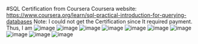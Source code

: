 #SQL Certification from Coursera
Coursera website: https://www.coursera.org/learn/sql-practical-introduction-for-querying-databases 
Note: I could not get the Certification since It required payment. Thus, I am 
![image](https://github.com/NTRayne/336_SQL/assets/148294904/694871c1-e8e4-4dc9-b7eb-96925f06ec00)
![image](https://github.com/NTRayne/336_SQL/assets/148294904/d1ebc110-f9f5-4c7e-9812-3a461ba79924)
![image](https://github.com/NTRayne/336_SQL/assets/148294904/f1361a8f-7190-4988-956b-475ff3e5b554)
![image](https://github.com/NTRayne/336_SQL/assets/148294904/6e195778-d1a6-474c-88ef-67ab6fb70e66)
![image](https://github.com/NTRayne/336_SQL/assets/148294904/d070c039-69a7-4760-9c6d-e75ae126d13b)
![image](https://github.com/NTRayne/336_SQL/assets/148294904/4ba55fd5-f983-4e27-8736-73d687ee8b7f)
![image](https://github.com/NTRayne/336_SQL/assets/148294904/bcfd650e-d246-476f-bd31-0cad11825f40)
![image](https://github.com/NTRayne/336_SQL/assets/148294904/f72f66d0-dbc9-44e2-a7b6-425969c4f892)
![image](https://github.com/NTRayne/336_SQL/assets/148294904/b1c75528-252f-4409-b982-f342ef794311)
![image](https://github.com/NTRayne/336_SQL/assets/148294904/c76a4793-c98a-4541-aa52-589f11db1e46)


